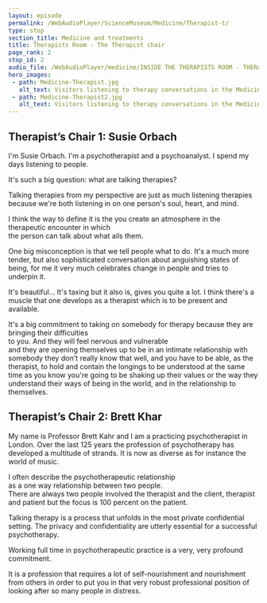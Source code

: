 ```yaml
---
layout: episode
permalink: /WebAudioPlayer/ScienceMuseum/Medicine/Therapist-t/
type: stop
section_title: Medicine and treatments
title: Therapists Room - The Therapist chair
page_rank: 2
stop_id: 2
audio_file: /WebAudioPlayer/medicine/INSIDE THE THERAPISTS ROOM - THERAPISTS Compressed.mp3
hero_images:
 - path: Medicine-Therapist.jpg
   alt_text: Visitors listening to therapy conversations in the Medicine Galleries at the Science Museum. Image © The Board of Trustees of the Science Museum, London
 - path: Medicine-Therapist2.jpg
   alt_text: Visitors listening to therapy conversations in the Medicine Galleries at the Science Museum. Image © The Board of Trustees of the Science Museum, London
---
```


## Therapist’s Chair 1: Susie Orbach  

I'm Susie Orbach. I'm a psychotherapist and a psychoanalyst. I spend my days listening to people.   

It's such a big question: what are talking therapies?  

Talking therapies from my perspective are just as much listening therapies because we're both listening in on one person's soul, heart, and mind.  

I think the way to define it is the you create an atmosphere in the therapeutic encounter in which  
the person can talk about what ails them.  

One big misconception is that we tell people what to do. It's a much more tender, but also sophisticated conversation about anguishing states of being, for me it very much celebrates change in people and tries to underpin it.  

It's beautiful... It's taxing but it also is, gives you quite a lot. I think there's a muscle that one develops as a therapist which is to be present and available.

It's a big commitment to taking on somebody for therapy because they are bringing their difficulties  
to you. And they will feel nervous and vulnerable  
and they are opening themselves up to be in an intimate relationship with somebody they don't really know that well, and you have to be able, as the therapist, to hold and contain the longings to be understood at the same time as you know you're going to be shaking up their values or the way they understand their ways of being in the world, and in the relationship to themselves.  

## Therapist’s Chair 2: Brett Khar  

My name is Professor Brett Kahr and I am a practicing psychotherapist in London.
Over the last 125 years the profession of psychotherapy has developed
a multitude of strands. It is now as diverse as for instance the world of music.

I often describe the psychotherapeutic relationship  
as a one way relationship between two people.  
There are always two people involved the therapist and the client,
therapist and patient but the focus is 100 percent on the patient.  

Talking therapy is a process that unfolds in the most private confidential setting.
The privacy and confidentiality are utterly essential for a successful psychotherapy.  

Working full time in psychotherapeutic practice is a very, very profound commitment.  

It is a profession that requires a lot of self-nourishment and nourishment from
others in order to put you in that very robust professional position
of looking after so many people in distress.
